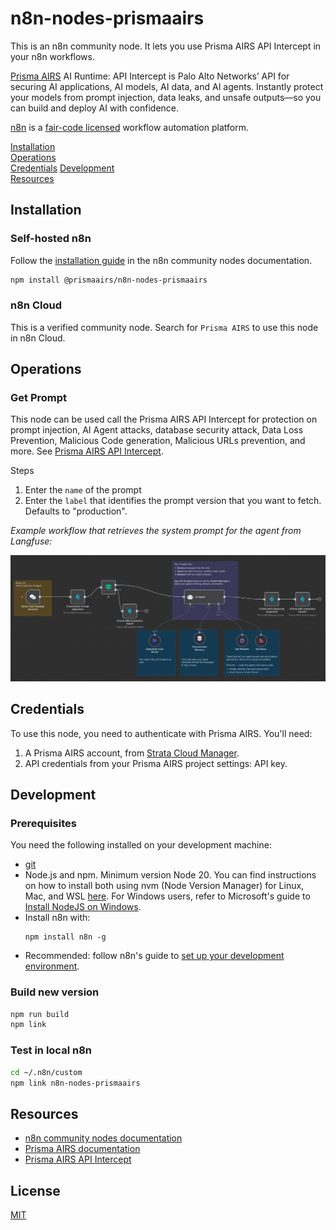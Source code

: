 # n8n-nodes-prismaairs

This is an n8n community node. It lets you use Prisma AIRS API Intercept in your n8n workflows.

[Prisma AIRS](https://pan.dev/airs/) AI Runtime: API Intercept is Palo Alto Networks’ API for securing AI applications, AI models, AI data, and AI agents. Instantly protect your models from prompt injection, data leaks, and unsafe outputs—so you can build and deploy AI with confidence.

[n8n](https://n8n.io/) is a [fair-code licensed](https://docs.n8n.io/reference/license/) workflow automation platform.

[Installation](#installation)  
[Operations](#operations)  
[Credentials](#credentials)
[Development](#development)  
[Resources](#resources)

## Installation

### Self-hosted n8n

Follow the [installation guide](https://docs.n8n.io/integrations/community-nodes/installation/) in the n8n community nodes documentation.

```bash
npm install @prismaairs/n8n-nodes-prismaairs
```

### n8n Cloud

This is a verified community node. Search for `Prisma AIRS` to use this node in n8n Cloud.

## Operations

### Get Prompt

This node can be used call the Prisma AIRS API Intercept for protection on prompt injection, AI Agent attacks, database security attack, Data Loss Prevention, Malicious Code generation, Malicious URLs prevention, and more. See [Prisma AIRS API Intercept](https://pan.dev/airs/).

Steps

1. Enter the `name` of the prompt
2. Enter the `label` that identifies the prompt version that you want to fetch. Defaults to "production".

_Example workflow that retrieves the system prompt for the agent from Langfuse:_

![n8n-changelog](https://github.com/matthew20103/n8n-nodes-prismaairs/blob/741c563d882af6f4b76f7ea78c02cbb81dd0ace5/Prisma%20AIRS%20n8n%20Sample.png)

## Credentials

To use this node, you need to authenticate with Prisma AIRS. You'll need:

1. A Prisma AIRS account, from [Strata Cloud Manager](https://stratacloudmanager.paloaltonetworks.com/).
2. API credentials from your Prisma AIRS project settings: API key.

## Development

### Prerequisites

You need the following installed on your development machine:

- [git](https://git-scm.com/downloads)
- Node.js and npm. Minimum version Node 20. You can find instructions on how to install both using nvm (Node Version Manager) for Linux, Mac, and WSL [here](https://github.com/nvm-sh/nvm). For Windows users, refer to Microsoft's guide to [Install NodeJS on Windows](https://docs.microsoft.com/en-us/windows/dev-environment/javascript/nodejs-on-windows).
- Install n8n with:
  ```
  npm install n8n -g
  ```
- Recommended: follow n8n's guide to [set up your development environment](https://docs.n8n.io/integrations/creating-nodes/build/node-development-environment/).

### Build new version

```bash
npm run build
npm link
```

### Test in local n8n

```bash
cd ~/.n8n/custom
npm link n8n-nodes-prismaairs
```

## Resources

- [n8n community nodes documentation](https://docs.n8n.io/integrations/#community-nodes)
- [Prisma AIRS documentation](https://pan.dev/airs/)
- [Prisma AIRS API Intercept](https://pan.dev/prisma-airs/scan/api/)

## License

[MIT](https://github.com/langfuse/n8n-nodes-langfuse/blob/master/LICENSE.md)
